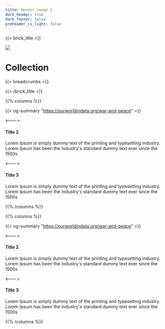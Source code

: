 ```yaml
---
title: Header image 2
dark_header: true
dark_footer: false
preheader_is_light: false
---
```

{{< brick_title >}}

![](/uploads/photos/collection.jpeg)

# Collection

{{< breadcrumbs >}}

{{< /brick_title >}}

{{% columns %}}

{{< og-summary "https://ourworldindata.org/war-and-peace" >}}


<--->

#### Title 2

Lorem Ipsum is simply dummy text of the printing and typesetting industry. Lorem Ipsum has been the industry's standard dummy text ever since the 1500s

<--->

#### Title 3

Lorem Ipsum is simply dummy text of the printing and typesetting industry. Lorem Ipsum has been the industry's standard dummy text ever since the 1500s

{{% /columns %}}


{{% columns %}}

{{< og-summary "https://ourworldindata.org/war-and-peace" >}}


<--->

#### Title 2

Lorem Ipsum is simply dummy text of the printing and typesetting industry. Lorem Ipsum has been the industry's standard dummy text ever since the 1500s

<--->

#### Title 3

Lorem Ipsum is simply dummy text of the printing and typesetting industry. Lorem Ipsum has been the industry's standard dummy text ever since the 1500s

{{% /columns %}}

